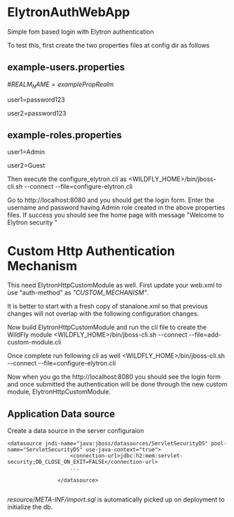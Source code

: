 # ElytronAuthWebApp
Simple fom based login with Elytron authentication

To test this, first create the two properties files at config dir as follows

## example-users.properties
#$REALM_NAME=examplePropRealm$

user1=password123

user2=password123


## example-roles.properties
user1=Admin

user2=Guest


Then execute the configure_elytron.cli as
<WILDFLY_HOME>/bin/jboss-cli.sh --connect --file=configure-elytron.cli

Go to http://localhost:8080 and you should get the login form. Enter the username and password having Admin role created in the above properties files. If success you should see the home page with message "Welcome to Elytron security "

# Custom Http Authentication Mechanism
This need ElytronHttpCustomModule as well. First update your web.xml to use "auth-method" as *"CUSTOM_MECHANISM"*.

It is better to start with a fresh copy of stanalone.xml so that previous changes will not overlap with the following configuration changes.

Now build ElytronHttpCustomModule and run the cli file to create the WildFly module
<WILDFLY_HOME>/bin/jboss-cli.sh --connect --file=add-custom-module.cli

Once complete run following cli as well
<WILDFLY_HOME>/bin/jboss-cli.sh --connect --file=configure-elytron.cli

Now when you go the http://localhost:8080 you should see the login form and once submitted the authentication will be done through the new custom module, ElytronHttpCustomModule.


## Application Data source 

Create a data source in the server configuraion
```
<datasource jndi-name="java:jboss/datasources/ServletSecurityDS" pool-name="ServletSecurityDS" use-java-context="true">
                    <connection-url>jdbc:h2:mem:servlet-security;DB_CLOSE_ON_EXIT=FALSE</connection-url>
                    ...
                    
                </datasource>


``` 

_resource/META-INF/import.sql_ is automatically picked up on deployment to initialize the db.

